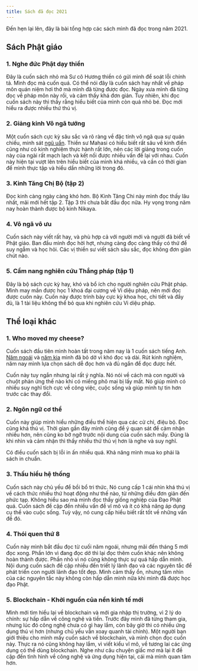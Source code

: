 ```yaml
---
title: Sách đã đọc 2021
---
```


Đến hẹn lại lên, đây là bài tổng hợp các sách mình đã đọc trong năm 2021.

## Sách Phật giáo

### 1. Nghe đức Phật dạy thiền

Đây là cuốn sách nhỏ mà Sư cô Hương thiền có gửi mình để soát lỗi chính tả. Mình đọc mà cuốn quá. Có thể nói đây là cuốn sách hay nhất về pháp môn quán niệm hơi thở mà mình đã từng được đọc. Ngày xưa mình đã từng đọc về pháp môn này rồi, và cảm thấy khá đơn giản. Tuy nhiên, khi đọc cuốn sách này thì thấy rằng hiểu biết của mình còn quá nhỏ bé. Đọc mới hiểu ra được nhiều thứ thú vị.

### 2. Giảng kinh Vô ngã tướng

Một cuốn sách cực kỳ sâu sắc và rõ ràng về đặc tính vô ngã qua sự quán chiếu, minh sát [ngũ uẩn](https://hontap.info/ngu-uan/). Thiền sư Mahasi có hiểu biết rất sâu về kinh điển cũng như có kinh nghiệm thực hành rất lớn, nên các lời giảng trong cuốn này của ngài rất mạch lạch và kết nối được nhiều vấn đề lại với nhau. Cuốn này hiện tại vượt lên trên hiểu biết của mình khá nhiều, và cần có thời gian để mình thực tập và hiểu dần những lời trong đó.

### 3. Kinh Tăng Chị Bộ (tập 2)

Đọc kinh càng ngày càng khó hơn. Bộ Kinh Tăng Chi này mình đọc thấy lâu nhất, mãi mới hết tập 2. Tập 3 thì chưa bắt đầu đọc nữa. Hy vọng trong năm nay hoàn thành được bộ kinh Nikaya.

### 4. Vô ngã vô ưu

Cuốn sách này viết rất hay, và phù hợp cả với người mới và người đã biết về Phật giáo. Ban đầu mình đọc hời hợt, nhưng càng đọc càng thấy có thứ để suy ngẫm và học hỏi. Các vị thiền sư viết sách sâu sắc, đọc không đơn giản chút nào.

### 5. Cẩm nang nghiên cứu Thắng pháp (tập 1)

Đây là bộ sách cực kỳ hay, khó và bổ ích cho người nghiên cứu Phật pháp. Mình may mắn được học 1 khoá đại cương về Vi diệu pháp, nên mới đọc được cuốn này. Cuốn này được trình bày cực kỳ khoa học, chi tiết và đầy đủ, là 1 tài liệu không thể bỏ qua khi nghiên cứu Vi diệu pháp.

## Thể loại khác

### 1. Who moved my cheese?

Cuốn sách đầu tiên mình hoàn tất trong năm nay là 1 cuốn sách tiếng Anh. [Năm ngoái](https://hontap.info/sach-da-doc-2020/) và [năm kia](https://hontap.info/sach-da-doc-2019/) mình đã bỏ dở vì khó đọc và dài. Rút kinh nghiệm, năm nay mình lựa chọn sách dễ đọc hơn và đủ ngắn để đọc được hết.

Cuốn này tuy ngắn nhưng lại rất ý nghĩa. Nó nói về cách mà con người và chuột phản ứng thế nào khi có miếng phô mai bị lấy mất. Nó giúp mình có nhiều suy nghĩ tích cực về công việc, cuộc sống và giúp mình tự tin hơn trước các thay đổi.

### 2. Ngôn ngữ cơ thể

Cuốn này giúp mình hiểu những điều thể hiện qua các cử chỉ, điệu bộ. Đọc cũng khá thú vị. Thời gian gần đây mình cũng để ý quan sát để cảm nhận nhiều hơn, nên cũng ko bỡ ngỡ trước nội dung của cuốn sách mấy. Đúng là khi nhìn và cảm nhận thì thấy nhiều thứ thú vị hơn là nghe và suy nghĩ.

Có điều cuốn sách bị lỗi in ấn nhiều quá. Khả năng mình mua ko phải là sách in chuẩn.

### 3. Thấu hiểu hệ thống

Cuốn sách này chủ yếu để bồi bổ tri thức. Nó cung cấp 1 cái nhìn khá thú vị về cách thức nhiều thứ hoạt động như thế nào, từ những điều đơn giản đến phức tạp. Không hiểu sao mà mình đọc thấy giống nghiệp của Đạo Phật quá. Cuốn sách đề cập đến nhiều vấn đề vĩ mô và ít có khả năng áp dụng cụ thể vào cuộc sống. Tuỳ vậy, nó cung cấp hiểu biết rất tốt về những vấn đề đó.

### 4. Thói quen thứ 8

Cuốn này mình bắt đầu đọc từ cuối năm ngoái, nhưng mãi đến tháng 5 mới đọc xong. Phần lớn vì đang đọc dở thì lại đọc thêm cuốn khác nên không hoàn thành được. Phần nhỏ vì nó cũng không thực sự quá hấp dẫn mình. Nội dung cuốn sách đề cập nhiều đến triết lý lãnh đạo và các nguyên tắc để phát triển con người lãnh đạo tốt đẹp. Mình cảm thấy ổn, nhưng tầm nhìn của các nguyên tắc này không còn hấp dẫn mình nữa khi mình đã được học đạo Phật.

### 5. Blockchain - Khởi nguồn của nền kinh tế mới

Mình mới tìm hiểu lại về blockchain và mới gia nhập thị trường, vì 2 lý do chính: sự hấp dẫn về công nghệ và tiền. Trước đây mình đã từng tham gia, nhưng lúc đó công nghệ chưa có gì hay lắm, còn bây giờ thì có nhiều ứng dụng thú vị hơn (nhưng chủ yếu vẫn xoay quanh tài chính). Một người bạn giới thiệu cho mình mấy cuốn sách về blockchain, và mình chọn đọc cuốn này. Thực ra nó cũng không hay lắm, vì viết kiểu vĩ mô, về tương lai các ứng dụng có thể dùng blockchain. Nghe như câu chuyện giấc mơ mà lại ít đề cập đến tình hình về công nghệ và ứng dụng hiện tại, cái mà mình quan tâm hơn.

